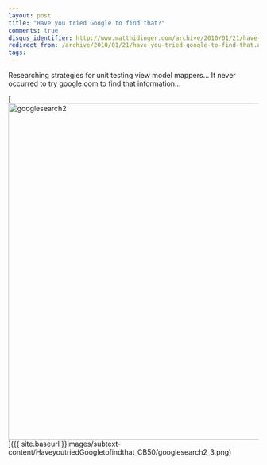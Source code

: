 ```yaml
---
layout: post
title: "Have you tried Google to find that?"
comments: true
disqus_identifier: http://www.matthidinger.com/archive/2010/01/21/have-you-tried-google-to-find-that.aspx
redirect_from: /archive/2010/01/21/have-you-tried-google-to-find-that.aspx/
tags: 
---
```

Researching strategies for unit testing view model mappers… It never occurred to try google.com to find that information…

[<img src="{{ site.baseurl }}images/subtext-content/HaveyoutriedGoogletofindthat_CB50/googlesearch2_thumb_3.png" title="googlesearch2" alt="googlesearch2" width="710" height="677" />]({{ site.baseurl }}images/subtext-content/HaveyoutriedGoogletofindthat_CB50/googlesearch2_3.png)

